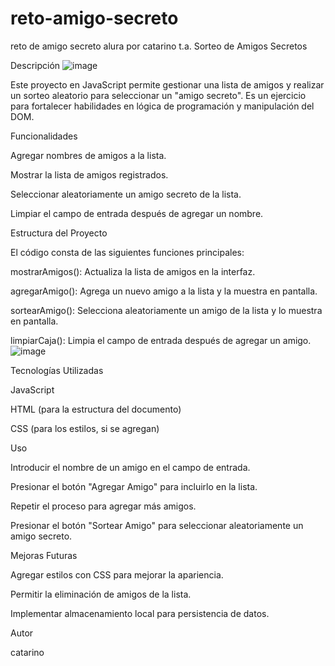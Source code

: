 # reto-amigo-secreto
reto de amigo secreto alura por catarino t.a.
Sorteo de Amigos Secretos

Descripción
![image](https://github.com/user-attachments/assets/db3ae0f9-8a39-4a10-ba58-03bd8b04a870)

Este proyecto en JavaScript permite gestionar una lista de amigos y realizar un sorteo aleatorio para seleccionar un "amigo secreto". Es un ejercicio para fortalecer habilidades en lógica de programación y manipulación del DOM.

Funcionalidades

Agregar nombres de amigos a la lista.

Mostrar la lista de amigos registrados.

Seleccionar aleatoriamente un amigo secreto de la lista.

Limpiar el campo de entrada después de agregar un nombre.

Estructura del Proyecto


El código consta de las siguientes funciones principales:

mostrarAmigos(): Actualiza la lista de amigos en la interfaz.

agregarAmigo(): Agrega un nuevo amigo a la lista y la muestra en pantalla.

sortearAmigo(): Selecciona aleatoriamente un amigo de la lista y lo muestra en pantalla.

limpiarCaja(): Limpia el campo de entrada después de agregar un amigo.
![image](https://github.com/user-attachments/assets/bbde1bc9-ca67-4c14-a754-c1630e732784)


Tecnologías Utilizadas

JavaScript

HTML (para la estructura del documento)

CSS (para los estilos, si se agregan)

Uso

Introducir el nombre de un amigo en el campo de entrada.

Presionar el botón "Agregar Amigo" para incluirlo en la lista.

Repetir el proceso para agregar más amigos.

Presionar el botón "Sortear Amigo" para seleccionar aleatoriamente un amigo secreto.

Mejoras Futuras

Agregar estilos con CSS para mejorar la apariencia.

Permitir la eliminación de amigos de la lista.

Implementar almacenamiento local para persistencia de datos.

Autor

catarino
